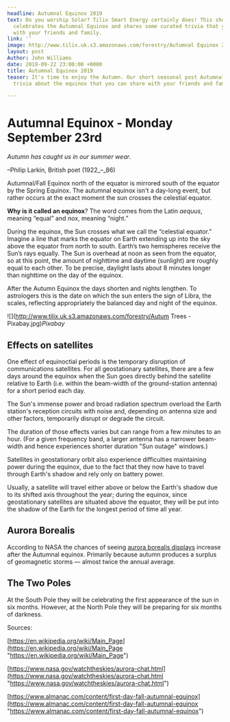 ```yaml
---
headline: Autumnal Equinox 2019
text: Do you worship Solar? Tilix Smart Energy certainly does! This short blog post
  celebrates the Autumnal Equinox and shares some curated trivia that you can share
  with your friends and family.
link: ''
image: http://www.tilix.uk.s3.amazonaws.com/forestry/Autumnal Equinox 2019 - final.png
layout: post
Author: John Williams
date: 2019-09-22 23:00:00 +0000
title: Autumnal Equinox 2019
teaser: It's time to enjoy the Autumn. Our short seasonal post Autumnal Equinox 2019 contains curated
  trivia about the equinox that you can share with your friends and family...

---
```

# Autumnal Equinox - Monday September 23rd

_Autumn has caught us in our summer wear_.

–Philip Larkin, British poet (1922_–_86)

Autumnal/Fall Equinox north of the equator is mirrored south of the equator by the Spring Equinox. The autumnal equinox isn't a day-long event, but rather occurs at the exact moment the sun crosses the celestial equator.

**Why is it called an equinox**? The word comes from the Latin _aequus_, meaning “equal” and _nox_, meaning “night.”

During the equinox, the Sun crosses what we call the “celestial equator.” Imagine a line that marks the equator on Earth extending up into the sky above the equator from north to south. Earth’s two hemispheres receive the Sun’s rays equally. The Sun is overhead at noon as seen from the equator, so at this point, the amount of nighttime and daytime (sunlight) are roughly equal to each other. To be precise, daylight lasts about 8 minutes longer than nighttime on the day of the equinox.

After the Autumn Equinox the days shorten and nights lengthen. To astrologers this is the date on which the sun enters the sign of Libra, the scales, reflecting appropriately the balanced day and night of the equinox.

![](http://www.tilix.uk.s3.amazonaws.com/forestry/Autum Trees - Pixabay.jpg)_Pixabay_

## Effects on satellites

One effect of equinoctial periods is the temporary disruption of communications satellites. For all geostationary satellites, there are a few days around the equinox when the Sun goes directly behind the satellite relative to Earth (i.e. within the beam-width of the ground-station antenna) for a short period each day.

The Sun's immense power and broad radiation spectrum overload the Earth station's reception circuits with noise and, depending on antenna size and other factors, temporarily disrupt or degrade the circuit.

The duration of those effects varies but can range from a few minutes to an hour. (For a given frequency band, a larger antenna has a narrower beam-width and hence experiences shorter duration "Sun outage" windows.)

Satellites in geostationary orbit also experience difficulties maintaining power during the equinox, due to the fact that they now have to travel through Earth's shadow and rely only on battery power.

Usually, a satellite will travel either above or below the Earth's shadow due to its shifted axis throughout the year; during the equinox, since geostationary satellites are situated above the equator, they will be put into the shadow of the Earth for the longest period of time all year.

## Aurora Borealis

According to NASA the chances of seeing [aurora borealis displays](https://www.nasa.gov/watchtheskies/aurora-chat.html) increase after the Autumnal equinox. Primarily because autumn produces a surplus of geomagnetic storms — almost twice the annual average.

## The Two Poles

At the South Pole they will be celebrating the first appearance of the sun in six months. However, at the North Pole they will be preparing for six months of darkness.

Sources:

[https://en.wikipedia.org/wiki/Main_Page](https://en.wikipedia.org/wiki/Main_Page "https://en.wikipedia.org/wiki/Main_Page")

[https://www.nasa.gov/watchtheskies/aurora-chat.html](https://www.nasa.gov/watchtheskies/aurora-chat.html "https://www.nasa.gov/watchtheskies/aurora-chat.html")

[https://www.almanac.com/content/first-day-fall-autumnal-equinox](https://www.almanac.com/content/first-day-fall-autumnal-equinox "https://www.almanac.com/content/first-day-fall-autumnal-equinox")